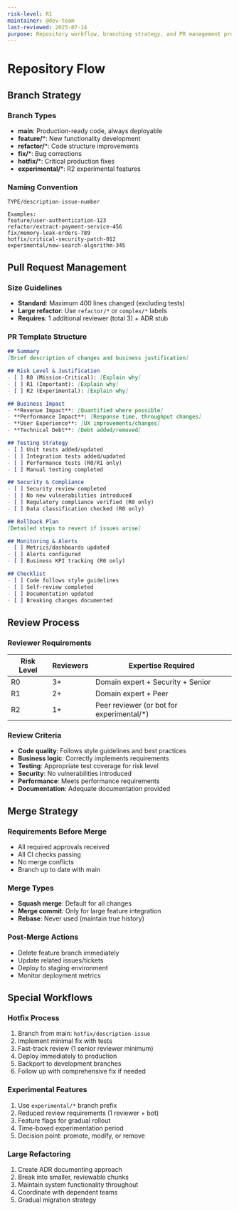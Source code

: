 ```yaml
---
risk-level: R1
maintainer: @dev-team
last-reviewed: 2025-07-14
purpose: Repository workflow, branching strategy, and PR management procedures
---
```


# Repository Flow

## Branch Strategy

### Branch Types
- **main**: Production-ready code, always deployable
- **feature/***: New functionality development
- **refactor/***: Code structure improvements
- **fix/***: Bug corrections
- **hotfix/***: Critical production fixes
- **experimental/***: R2 experimental features

### Naming Convention
```
TYPE/description-issue-number

Examples:
feature/user-authentication-123
refactor/extract-payment-service-456
fix/memory-leak-orders-789
hotfix/critical-security-patch-012
experimental/new-search-algorithm-345
```

## Pull Request Management

### Size Guidelines
- **Standard**: Maximum 400 lines changed (excluding tests)
- **Large refactor**: Use `refactor/*` or `complex/*` labels
- **Requires**: 1 additional reviewer (total 3) + ADR stub

### PR Template Structure

```markdown
## Summary
[Brief description of changes and business justification]

## Risk Level & Justification
- [ ] R0 (Mission-Critical): [Explain why]
- [ ] R1 (Important): [Explain why]  
- [ ] R2 (Experimental): [Explain why]

## Business Impact
- **Revenue Impact**: [Quantified where possible]
- **Performance Impact**: [Response time, throughput changes]
- **User Experience**: [UX improvements/changes]
- **Technical Debt**: [Debt added/removed]

## Testing Strategy
- [ ] Unit tests added/updated
- [ ] Integration tests added/updated
- [ ] Performance tests (R0/R1 only)
- [ ] Manual testing completed

## Security & Compliance
- [ ] Security review completed
- [ ] No new vulnerabilities introduced
- [ ] Regulatory compliance verified (R0 only)
- [ ] Data classification checked (R0 only)

## Rollback Plan
[Detailed steps to revert if issues arise]

## Monitoring & Alerts
- [ ] Metrics/dashboards updated
- [ ] Alerts configured
- [ ] Business KPI tracking (R0 only)

## Checklist
- [ ] Code follows style guidelines
- [ ] Self-review completed
- [ ] Documentation updated
- [ ] Breaking changes documented
```

## Review Process

### Reviewer Requirements
| Risk Level | Reviewers | Expertise Required |
|------------|-----------|-------------------|
| R0 | 3+ | Domain expert + Security + Senior |
| R1 | 2+ | Domain expert + Peer |
| R2 | 1+ | Peer reviewer (or bot for experimental/*) |

### Review Criteria
- **Code quality**: Follows style guidelines and best practices
- **Business logic**: Correctly implements requirements
- **Testing**: Appropriate test coverage for risk level
- **Security**: No vulnerabilities introduced
- **Performance**: Meets performance requirements
- **Documentation**: Adequate documentation provided

## Merge Strategy

### Requirements Before Merge
- All required approvals received
- All CI checks passing
- No merge conflicts
- Branch up to date with main

### Merge Types
- **Squash merge**: Default for all changes
- **Merge commit**: Only for large feature integration
- **Rebase**: Never used (maintain true history)

### Post-Merge Actions
- Delete feature branch immediately
- Update related issues/tickets
- Deploy to staging environment
- Monitor deployment metrics

## Special Workflows

### Hotfix Process
1. Branch from main: `hotfix/description-issue`
2. Implement minimal fix with tests
3. Fast-track review (1 senior reviewer minimum)
4. Deploy immediately to production
5. Backport to development branches
6. Follow up with comprehensive fix if needed

### Experimental Features
1. Use `experimental/*` branch prefix
2. Reduced review requirements (1 reviewer + bot)
3. Feature flags for gradual rollout
4. Time-boxed experimentation period
5. Decision point: promote, modify, or remove

### Large Refactoring
1. Create ADR documenting approach
2. Break into smaller, reviewable chunks
3. Maintain system functionality throughout
4. Coordinate with dependent teams
5. Gradual migration strategy